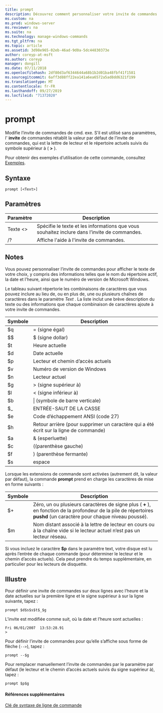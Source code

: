 ```yaml
---
title: prompt
description: Découvrez comment personnaliser votre invite de commandes.
ms.custom: na
ms.prod: windows-server
ms.reviewer: na
ms.suite: na
ms.technology: manage-windows-commands
ms.tgt_pltfrm: na
ms.topic: article
ms.assetid: 3d98e965-02eb-46ad-9d0a-5dc44830373e
author: coreyp-at-msft
ms.author: coreyp
manager: dongill
ms.date: 07/11/2018
ms.openlocfilehash: 2df80d3af6344644a68b1b2d01ba48fbf41f1581
ms.sourcegitcommit: 6aff3d88ff22ea141a6ea6572a5ad8dd6321f199
ms.translationtype: MT
ms.contentlocale: fr-FR
ms.lasthandoff: 09/27/2019
ms.locfileid: "71372020"
---
```

# <a name="prompt"></a>prompt



Modifie l’invite de commandes de cmd. exe. S’il est utilisé sans paramètres, l' **invite** de commandes rétablit la valeur par défaut de l’invite de commandes, qui est la lettre de lecteur et le répertoire actuels suivis du symbole supérieur à ( **>** ).

Pour obtenir des exemples d’utilisation de cette commande, consultez [Exemples](#BKMK_examples).

## <a name="syntax"></a>Syntaxe

```
prompt [<Text>]
```

## <a name="parameters"></a>Paramètres

|Paramètre|Description|
|---------|-----------|
|Texte \<>|Spécifie le texte et les informations que vous souhaitez inclure dans l’invite de commandes.|
|/?|Affiche l'aide à l'invite de commandes.|

## <a name="remarks"></a>Notes

Vous pouvez personnaliser l’invite de commandes pour afficher le texte de votre choix, y compris des informations telles que le nom du répertoire actif, la date et l’heure, ainsi que le numéro de version de Microsoft Windows.

Le tableau suivant répertorie les combinaisons de caractères que vous pouvez inclure au lieu de, ou en plus de, une ou plusieurs chaînes de caractères dans le paramètre *Text* . La liste inclut une brève description du texte ou des informations que chaque combinaison de caractères ajoute à votre invite de commandes.  

| Symbole |                                 Description                                 |
|-----------|-----------------------------------------------------------------------------|
|    $q     |                               = (signe égal)                                |
|    $$     |                               $ (signe dollar)                               |
|    $t     |                                Heure actuelle                                 |
|    $d     |                                Date actuelle                                 |
|    $p     |                           Lecteur et chemin d’accès actuels                            |
|    $v     |                           Numéro de version de Windows                            |
|    $n     |                                Lecteur actuel                                |
|    $g     |                            > (signe supérieur à)                            |
|    $l     |                             < (signe inférieur à)                              |
|    $b     |                              \| (symbole de barre verticale)                               |
|    $_     |                               ENTRÉE-SAUT DE LA CASSE                                |
|    $e     |                         Code d’échappement ANSI (code 27)                          |
|    $h     | Retour arrière (pour supprimer un caractère qui a été écrit sur la ligne de commande) |
|    $a     |                                & (esperluette)                                |
|    $c     |                            ((parenthèse gauche)                             |
|    $f     |                            ) (parenthèse fermante)                            |
|    $s     |                                    espace                                    |

Lorsque les extensions de commande sont activées (autrement dit, la valeur par défaut), la commande **prompt** prend en charge les caractères de mise en forme suivants :  

|Symbole|Description|
|---------|-----------|
|$+|Zéro, un ou plusieurs caractères de signe plus ( **+** ), en fonction de la profondeur de la pile de répertoires **pushd** (un caractère pour chaque niveau poussé).|
|$m|Nom distant associé à la lettre de lecteur en cours ou à la chaîne vide si le lecteur actuel n’est pas un lecteur réseau.|

Si vous incluez le caractère **$p** dans le paramètre text, votre disque est lu après l’entrée de chaque commande (pour déterminer le lecteur et le chemin d’accès actuels). Cela peut prendre du temps supplémentaire, en particulier pour les lecteurs de disquette.

## <a name="BKMK_examples"></a>Illustre

Pour définir une invite de commandes sur deux lignes avec l’heure et la date actuelles sur la première ligne et le signe supérieur à sur la ligne suivante, tapez :
```
prompt $d$s$s$t$_$g 
```
L’invite est modifiée comme suit, où la date et l’heure sont actuelles :
```
Fri 06/01/2007  13:53:28.91
>
```
Pour définir l’invite de commandes pour qu’elle s’affiche sous forme de flèche (`-->`), tapez :
```
prompt --$g
```
Pour remplacer manuellement l’invite de commandes par le paramètre par défaut (le lecteur et le chemin d’accès actuels suivis du signe supérieur à), tapez :
```
prompt $p$g
```

#### <a name="additional-references"></a>Références supplémentaires

[Clé de syntaxe de ligne de commande](command-line-syntax-key.md)
